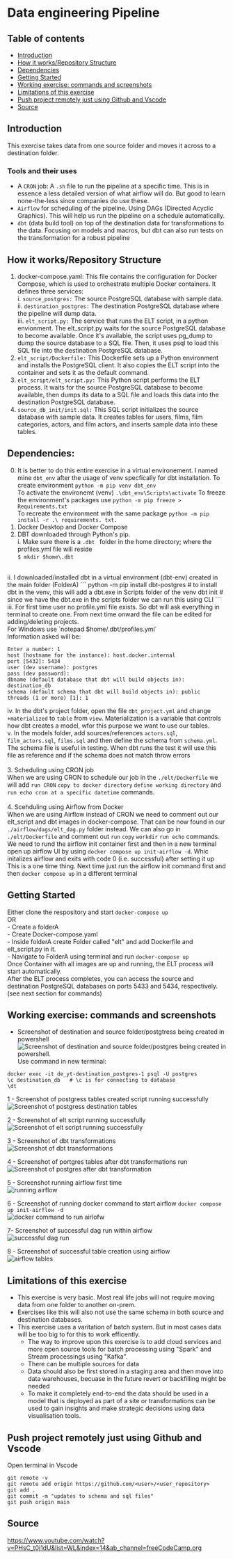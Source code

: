 # Data engineering Pipeline
## Table of contents
- [Introduction](#introduction)
- [How it works/Repository Structure](#how-it-worksrepository-structure)
- [Dependencies](#dependencies)
- [Getting Started](#getting-started)
- [Working exercise: commands and screenshots](#working-exercise-commands-and-screenshots)
- [Limitations of this exercise](#limitations-of-this-exercise)
- [Push project remotely just using Github and Vscode](#push-project-remotely-just-using-github-and-vscode)
- [Source](#source)

## Introduction
This exercise takes data from one source folder and moves it across to a destination folder. <br>

### Tools and their uses
- A `CRON` job: A `.sh` file to run the pipeline at a specific time. This is in essence a less detailed version of what airflow will do. But good to learn none-the-less since companies do use these.  <br>
- `Airflow` for scheduling of the pipeline. Using DAGs (Directed Acyclic Graphics). This will help us run the pipeline on a schedule automatically.  <br>
- `dbt` (data build tool) on top of the destination data for transformations to the data. Focusing on models and macros, but dbt can also run tests on the transformation for a robust pipeline <br> 

## How it works/Repository Structure
1. docker-compose.yaml: This file contains the configuration for Docker Compose, which is used to orchestrate multiple Docker containers. It defines three services: <br>
i. `source_postgres:` The source PostgreSQL database with sample data. <br>
ii. `destination_postgres:` The destination PostgreSQL database where the pipeline will dump data. <br>
iii. `elt_script.py:` The service that runs the ELT script, in a python envionment. The elt_script.py waits for the source PostgreSQL database to become available. Once it's available, the script uses pg_dump to dump the source database to a SQL file. Then, it uses psql to load this SQL file into the destination PostgreSQL database.<br>
2. `elt_script/Dockerfile:` This Dockerfile sets up a Python environment and installs the PostgreSQL client. It also copies the ELT script into the container and sets it as the default command. <br>
3. `elt_script/elt_script.py:` This Python script performs the ELT process. It waits for the source PostgreSQL database to become available, then dumps its data to a SQL file and loads this data into the destination PostgreSQL database. <br>
4. `source_db_init/init.sql:` This SQL script initializes the source database with sample data. It creates tables for users, films, film categories, actors, and film actors, and inserts sample data into these tables. <br>

## Dependencies:
0. It is better to do this entire exercise in a virtual environement. I named mine `dbt_env` after the usage of venv specfically for dbt installation. To create environment `python -m pip venv dbt_env ` <br>
To activate the environemt (venv) `.\dbt_env\Scripts\activate`
To freeze the environment's packages use `python -m pip freeze > Requirements.txt` <br>
To recreate the environment with the same package `python -m pip install -r .\ requirements. txt.` <br>
1. Docker Desktop and Docker Compose <br>
2. DBT downloaded through Python's pip. <br> 
i. Make sure there is a `.dbt ` folder in the home directory; where the profiles.yml file will reside <br>
```$ mkdir $home\.dbt```
<br>
ii. I downloaded/installed dbt in a virtual environment (dbt-env) created in the main folder (FolderA)
```
python -m pip install dbt-postgres    # to install dbt in the venv, this will add a dbt.exe in Scripts folder of the venv
dbt init                              # since we have the dbt.exe in the scripts folder we can run this using CLI
```
<br>
iii. For first time user no profile.yml file exists. So dbt will ask everything in terminal to create one. From next time onward the file can be edited for adding/deleting projects. <br>
For Windows use
`notepad $home/.dbt/profiles.yml` <br>
Information asked will be: <br>

```
Enter a number: 1
host (hostname for the instance): host.docker.internal
port [5432]: 5434
user (dev username): postgres
pass (dev password):
dbname (default database that dbt will build objects in): destination_db
schema (default schema that dbt will build objects in): public
threads (1 or more) [1]: 1
``` 
iv. In the dbt's project folder, open the file `dbt_project.yml` and change `+materialized` to `table` from `view`. Materialization is a variable that controls how dbt creates a model, wfor this purpose we want to use our tables. <br>
v. In the models folder, add sources/references `actors.sql`, `film_actors.sql`, `films.sql` and then define the schema from `schema.yml`. The schema file is useful in testing. When dbt runs the test it will use this file as reference and if the schema does not match throw errors <br>
<br>
3. Scheduling using CRON job <br>
When we are using CRON to schedule our job in the `./elt/Dockerfile`  we will add `run CRON` `copy to docker directory` `define working directory` and `run echo cron at a specific datetime`  commands. <br>
<br>
4. Scehduling using Airflow from Docker <br>
When we are using Airflow instead of CRON we need to comment out our elt_script and dbt images in docker-compose. That can be now found in our `./airflow/dags/elt_dag.py` folder instead. We can also go in `./elt/Dockerfile` and comment out `run` `copy` `workdir` `run echo` commands. <br>
We need to rund the airflow init container first and then in a new terminal open up airflow UI by using `docker compose up init-airflow -d`. Whic initalizes airflow and exits with code 0 (i.e. successful) after setting it up
<br>
This is a one time thing. Next time just run the airflow init command first and then `docker compose up` in a different terminal


## Getting Started
Either clone the respository and start `docker-compose up` <br>
OR <br>
    - Create a folderA <br>
    - Create Docker-compose.yaml <br>
    - Inside folderA create Folder called "elt" and add Dockerfile and elt_script.py in it. <br>
    - Navigate to FolderA using terminal and run  `docker-compose up`
<br>
Once Container with all images are up and running, the ELT process will start automatically. <br>
After the ELT process completes, you can access the source and destination PostgreSQL databases on ports 5433 and 5434, respectively. (see next section for commands)<br>


## Working exercise: commands and screenshots
- Screenshot of destination and source folder/postgtress being created in powershell
![Screenshot of destination and source folder/postgres being created in powershell.](./Screenshot_1.png)
Use command in new terminal: 
```
docker exec -it de_yt-destination_postgres-1 psql -U postgres
\c destination_db   # \c is for connecting to database
\dt
```
1 - Screenshot of postgress tables created script running successfully <br>
![Screenshot of postgress destination tables](./postgres_db.png)

2 - Screenshot of elt script running successfully <br>
![Screenshot of elt script running successfully](./Screenshot_2.png)

3 - Screenshot of dbt transformations <br>
![Screenshot of dbt transformations](./Screenshot_3.png)

4 - Screenshot of portgres tables after dbt transformations run <br>
![Screenshot of postgres after dbt transformation](./postgres_after_dbt.png)

5 - Screenshot running airflow first time <br>
![running airflow](<./running_airflow_first _time.png>)

6 - Screenshot of running docker command to start airflow `docker compose up init-airflow -d`<br>
![docker command to run airlofw](docker_command_to_run_airflow.png)

7- Screenshot of successful dag run within airflow <br>
![successful dag run](./sucessful_dag_run.png)

8 - Screenshot of successful table creation using airflow <br>
![airflow tables](airflow_tables.png)

## Limitations of this exercise
- This exercise is very basic. Most real life jobs will not require moving data from one folder to another on-prem.
- Exercises like this will also not use the same schema in both source and destination databases.
- This exercise uses a varitation of batch system. But in most cases data will be too big to for this to work efficently.
    - The way to improve upon this exercise is to add cloud services and more open source tools for batch processing using "Spark" and Stream processings using "Kafka".
    - There can be multiple sources for data
    - Data should also be first stored in a staging area and then move into data warehouses, becuase in the future revert or backfilling might be needed
    - To make it completely end-to-end the data should be used in a model that is deployed as part of a site or transformations can be used to gain insights and make strategic decisions using data visualisation tools. 

## Push project remotely just using Github and Vscode
Open terminal in Vscode
```
git remote -v 
git remote add origin https://github.com/<user>/<user_repository>
git add .
git commit -m "updates to schema and sql files"
git push origin main
```

## Source
https://www.youtube.com/watch?v=PHsC_t0j1dU&list=WL&index=14&ab_channel=freeCodeCamp.org